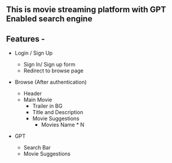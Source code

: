 ## This is movie streaming platform with GPT Enabled search engine

## Features -

- Login / Sign Up

  - Sign In/ Sign up form
  - Redirect to browse page

- Browse (After authentication)

  - Header
  - Main Movie
    - Trailer in BG
    - Title and Description
    - Movie Suggestions
      - Movies Name \* N

- GPT
  - Search Bar
  - Movie Suggestions
